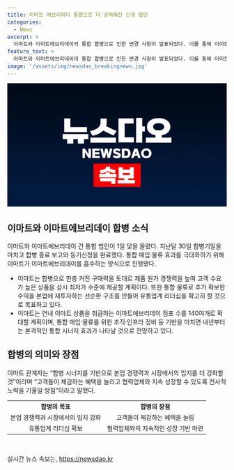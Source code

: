 ```yaml
---
title: 이마트 에브리데이 통합으로 더 강력해진 신생 법인
categories:
  - News
excerpt: >
  이마트와 이마트에브리데이의 통합 합병으로 인한 변경 사항이 발표되었다. 이를 통해 이마트는 통합 매입과 물류 효과를 극대화하여 구매력과 원가 경쟁력을 향상시키고, 더 많은 이마트 상품을 취급하는 점포를 확대할 계획이다. 또한, 통합된 물류를 통해 추가 수익을 얻어 유통업계 리더십을 확고히 하는 것이 목표로 세워졌다. 이에 대한 이마트 관계자의 입장과 향후 계획에 대해 소개되었다. 클릭하고 싶은 중요소식!
feature_text: >
  이마트와 이마트에브리데이의 통합 합병으로 인한 변경 사항이 발표되었다. 이를 통해 이마트는 통합 매입과 물류 효과를 극대화하여 구매력과 원가 경쟁력을 향상시키고, 더 많은 이마트 상품을 취급하는 점포를 확대할 계획이다. 또한, 통합된 물류를 통해 추가 수익을 얻어 유통업계 리더십을 확고히 하는 것이 목표로 세워졌다. 이에 대한 이마트 관계자의 입장과 향후 계획에 대해 소개되었다. 클릭하고 싶은 중요소식!
image: '/assets/img/newsdao_breakingnews.jpg'
---
```


<p><img src="/assets/img/newsdao_breakingnews.jpg" alt="implanttips 속보" /></p>

<h2 data-ke-size="size26">이마트와 이마트에브리데이 합병 소식</h2>

<p data-ke-size="size16">이마트와 이마트에브리데이 간 통합 법인이 1일 닻을 올렸다. 지난달 30일 합병기일을 마치고 합병 종료 보고와 등기신청을 완료했다. 통합 매입·물류 효과를 극대화하기 위해 이마트가 이마트에브리데이를 흡수하는 방식으로 진행됐다.</p>

<ul>
  <li>이마트는 합병으로 한층 커진 구매력을 토대로 제품 원가 경쟁력을 높여 고객 수요가 높은 상품을 상시 최저가 수준에 제공할 계획이다. 또한 통합 물류로 추가 확보한 수익을 본업에 재투자하는 선순환 구조를 만들어 유통업계 리더십을 확고히 할 것으로 목표하고 있다.</li>
  <li>이마트는 연내 이마트 상품을 취급하는 이마트에브리데이 점포 수를 140여개로 확대할 계획이며, 통합 매입·물류를 위한 조직·인프라 정비 등 기반을 마치면 내년부터는 본격적인 통합 시너지 효과가 나타날 것으로 전망하고 있다.</li>
</ul>

<h2 data-ke-size="size26">합병의 의미와 장점</h2>

<p data-ke-size="size16">이마트 관계자는 “합병 시너지를 기반으로 본업 경쟁력과 시장에서의 입지를 더 강화할 것”이라며 “고객들이 체감하는 혜택을 늘리고 협력업체와 지속 성장할 수 있도록 전사적 노력을 기울일 방침”이라고 말했다.</p>

<table>
  <tr>
    <td style="text-align: center; height: 17px;"><b>합병의 목표</b></td>
    <td style="text-align: center; height: 17px;"><b>합병의 장점</b></td>
  </tr>
  <tr>
    <td style="text-align: center; height: 17px;">본업 경쟁력과 시장에서의 입지 강화</td>
    <td style="text-align: center; height: 17px;">고객들이 체감하는 혜택을 늘림</td>
  </tr>
  <tr>
    <td style="text-align: center; height: 17px;">유통업계 리더십 확보</td>
    <td style="text-align: center; height: 17px;">협력업체와의 지속적인 성장 기반 마련</td>
  </tr>
</table>

<p data-ke-size="size16">&nbsp;</p>
실시간 뉴스 속보는, <a href="https://newsdao.kr" rel="dofollow">https://newsdao.kr</a>


